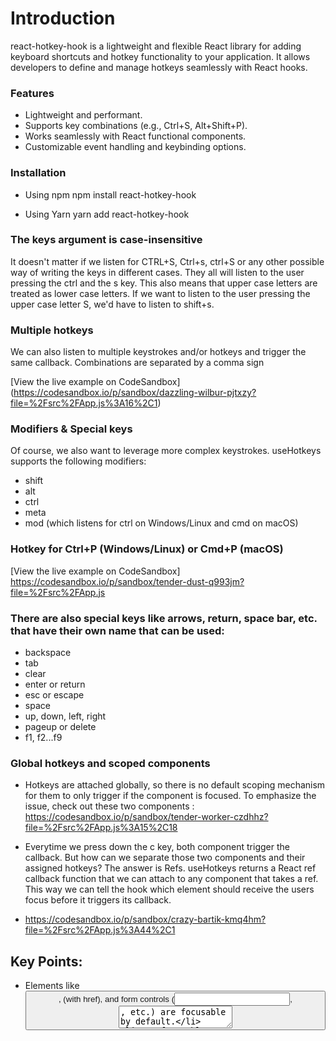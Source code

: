 # Introduction
 react-hotkey-hook is a lightweight and flexible React library for adding keyboard shortcuts and hotkey functionality to your application. It allows developers to define and manage hotkeys seamlessly with React hooks.

 ### Features

-  Lightweight and performant.
- Supports key combinations (e.g., Ctrl+S, Alt+Shift+P).
- Works seamlessly with React functional components.
- Customizable event handling and keybinding options.

### Installation
- Using npm
npm install react-hotkey-hook

- Using Yarn
yarn add react-hotkey-hook

### The keys argument is case-insensitive
It doesn't matter if we listen for CTRL+S, Ctrl+s, ctrl+S or any other possible way of writing the keys in different cases. They all will listen to the user pressing the ctrl and the s key. This also means that upper case letters are treated as lower case letters. If we want to listen to the user pressing the upper case letter S, we'd have to listen to shift+s.

### Multiple hotkeys
We can also listen to multiple keystrokes and/or hotkeys and trigger the same callback. Combinations are separated by a comma sign

[View the live example on CodeSandbox] (https://codesandbox.io/p/sandbox/dazzling-wilbur-pjtxzy?file=%2Fsrc%2FApp.js%3A16%2C1)

### Modifiers & Special keys
Of course, we also want to leverage more complex keystrokes. useHotkeys supports the following modifiers:
- shift
- alt
- ctrl
- meta
- mod (which listens for ctrl on Windows/Linux and cmd on macOS)

### Hotkey for Ctrl+P (Windows/Linux) or Cmd+P (macOS)

[View the live example on CodeSandbox] https://codesandbox.io/p/sandbox/tender-dust-q993jm?file=%2Fsrc%2FApp.js

### There are also special keys like arrows, return, space bar, etc. that have their own name that can be used:
- backspace 
- tab
- clear
- enter or return 
- esc or escape
- space 
- up, down, left, right
- pageup or delete
- f1, f2...f9

### Global hotkeys and scoped components
- Hotkeys are attached globally, so there is no default scoping mechanism for them to only trigger if the component is focused. To emphasize the issue, check out these two components : https://codesandbox.io/p/sandbox/tender-worker-czdhhz?file=%2Fsrc%2FApp.js%3A15%2C18

- Everytime we press down the c key, both component trigger the callback. But how can we separate those two components and their assigned hotkeys? The answer is Refs. useHotkeys returns a React ref callback function that we can attach to any component that takes a ref. This way we can tell the hook which element should receive the users focus before it triggers its callback.
- https://codesandbox.io/p/sandbox/crazy-bartik-kmq4hm?file=%2Fsrc%2FApp.js%3A44%2C1
 
## Key Points:
- Elements like <button>, <a> (with href), and form controls (<input>, <textarea>, etc.) are focusable by default.
- Non-focusable elements can be made focusable using the tabindex attribute.
- Making non-focusable elements focusable is useful for accessibility (e.g., enabling keyboard navigation). 

## Scoping with non-focusable components
Receiving focus on a button to enable a hotkey in a real world application is not very useful. Instead, we generally would like to set the focus to a modal or let the user click on an area which then receives the focus and enables its attached hotkeys

### Examples of Non-Focusable Tags:
- <div> ,<span>, <p>, <ul> / <li>, <h1> to <h6>, <section>, <article> and **<table> (except interactive elements inside it, like <input>, <button> in a cell)
 
### Nesting scoped hotkeys: 
- https://codesandbox.io/p/sandbox/restless-cache-7hjys2?file=%2Fsrc%2FApp.js%3A3%2C49
